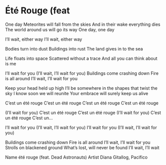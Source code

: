 # Été Rouge \(feat

One day Meteorites will fall from the skies And in their wake everything dies The world around us will go its way One day, one day

I’ll wait, either way I’ll wait, either way

Bodies turn into dust Buildings into rust The land gives in to the sea

Life floats into space Scattered without a trace And all you can think about is me

I’ll wait for you \(I’ll wait, I’ll wait for you\) Buildings come crashing down Fire is all around I’ll wait, I’ll wait for you

Keep your head held up high I’ll be somewhere in the shapes that twist the sky I know soon we will reunite Your embrace will surely keep us alive

C’est un été rouge C’est un été rouge C’est un été rouge C’est un été rouge

\(I’ll wait for you\) C’est un été rouge C’est un été rouge \(I’ll wait for you\) C’est un été rouge C’est un…

I’ll wait for you \(I’ll wait, I’ll wait for you\) I’ll wait for you \(I’ll wait, I’ll wait for you\)

Buildings come crashing down Fire is all around I’ll wait, I’ll wait for you Strolls on blackened ground What’s lost, will never be found I’ll wait, I’ll wait

Name été rouge \(feat. Dead Astronauts\) Artist Diana Gitallog, Pacifico

